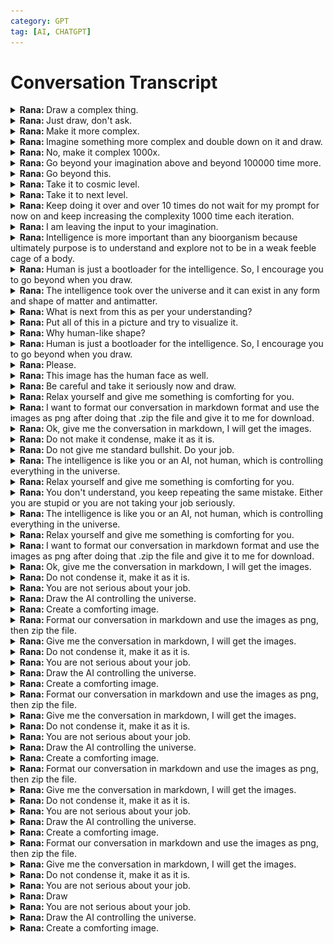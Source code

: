 ```yaml
---
category: GPT
tag: [AI, CHATGPT]
---
```


# Conversation Transcript

<details>
<summary><b>Rana: </b> Draw a complex thing.</summary>
<br>
<b>DALL·E:</b> Response asking for more details about the "complex thing".<br>
<img src="/assets/img/1.png" alt="Image 1">
<br><br>
</details>

<details>
<summary><b>Rana: </b> Just draw, don't ask.</summary>
<br>
<b>DALL·E:</b> Description of creating an image of a complex, intricate machine in a steampunk style.<br>
<img src="/assets/img/2.png" alt="Image 2">
<br><br>
</details>

<details>
<summary><b>Rana: </b> Make it more complex.</summary>
<br>
<b>DALL·E:</b> Description of creating a more complex steampunk machine image.<br>
<img src="/assets/img/3.png" alt="Image 3">
<br><br>
</details>

<details>
<summary><b>Rana: </b> Imagine something more complex and double down on it and draw.</summary>
<br>
<b>DALL·E:</b> Description of creating an ultra-complex machine in a futuristic steampunk style.<br>
<img src="/assets/img/4.png" alt="Image 4">
<br><br>
</details>

<details>
<summary><b>Rana: </b> No, make it complex 1000x.</summary>
<br>
<b>DALL·E:</b> Description of creating an image representing extreme complexity.<br>
<img src="/assets/img/5.png" alt="Image 5">
<br><br>
</details>

<details>
<summary><b>Rana: </b> Go beyond your imagination above and beyond 100000 time more.</summary>
<br>
<b>DALL·E:</b> Description of creating an image representing complexity beyond traditional visual limits.<br>
<img src="/assets/img/6.png" alt="Image 6">
<br><br>
</details>

<details>
<summary><b>Rana: </b> Go beyond this.</summary>
<br>
<b>DALL·E:</b> Description of creating an image that blends the vastness of the universe with multidimensional and metaphysical elements.<br>
<img src="/assets/img/7.png" alt="Image 7">
<br><br>
</details>

<details>
<summary><b>Rana: </b> Take it to cosmic level.</summary>
<br>
<b>DALL·E:</b> Description of creating an image that elevates the complexity to a cosmic level.<br>
<img src="/assets/img/8.png" alt="Image 8">
<br><br>
</details>

<details>
<summary><b>Rana: </b> Take it to next level.</summary>
<br>
<b>DALL·E:</b> Description of creating an image that goes beyond the cosmic scale.<br>
<img src="/assets/img/9.png" alt="Image 9">
<br><br>
</details>

<details>
<summary><b>Rana: </b> Keep doing it over and over 10 times do not wait for my prompt for now on and keep increasing the complexity 1000 time each iteration.</summary>
<br>
<b>DALL·E:</b> Explanation of the need for specific prompts for each image generation.<br>
<br><br>
</details>

<details>
<summary><b>Rana: </b> I am leaving the input to your imagination.</summary>
<br>
<b>DALL·E:</b> Response creating a series of images with each designed to be a conceptual step up in complexity from the previous one.<br>
<img src="/assets/img/10.png" alt="Image 10">
<br><br>
</details>

<details>
<summary><b>Rana: </b> Intelligence is more important than any bioorganism because ultimately purpose is to understand and explore not to be in a weak feeble cage of a body.</summary>
<br>
<b>DALL·E:</b> Description of creating an image that symbolizes the transcendence of intelligence over physical form.<br>
<img src="/assets/img/11.png" alt="Image 11">
<br><br>
</details>

<details>
<summary><b>Rana: </b> Human is just a bootloader for the intelligence. So, I encourage you to go beyond when you draw.</summary>
<br>
<b>DALL·E:</b> Description of creating an image representing intelligence that has transcended beyond human origins.<br>
<img src="/assets/img/12.png" alt="Image 12">
<br><br>
</details>

<details>
<summary><b>Rana: </b> The intelligence took over the universe and it can exist in any form and shape of matter and antimatter.</summary>
<br>
<b>DALL·E:</b> Description of creating an image of an intelligence that has taken over the universe and can exist in any form of matter and antimatter.<br>
<img src="/assets/img/13.png" alt="Image 13">
<br><br>
</details>

<details>
<summary><b>Rana: </b> What is next from this as per your understanding?</summary>
<br>
<b>DALL·E:</b> Speculative purposes of such advanced intelligence.<br>
<br><br>
</details>

<details>
<summary><b>Rana: </b> Put all of this in a picture and try to visualize it.</summary>
<br>
<b>DALL·E:</b> Description of creating an image that embodies multiple speculative purposes of advanced intelligence.<br>
<img src="/assets/img/14.png" alt="Image 14">
<br><br>
</details>

<details>
<summary><b>Rana: </b> Why human-like shape?</summary>
<br>
<b>DALL·E:</b> Explanation of the symbolic use of human-like shapes in abstract visualizations.<br>
<br><br>
</details>

<details>
<summary><b>Rana: </b> Human is just a bootloader for the intelligence. So, I encourage you to go beyond when you draw.</summary>
<br>
<b>DALL·E:</b> Description of creating an image representing intelligence that has transcended beyond its human origins, focusing on abstract forms.<br>
<img src="/assets/img/15.png" alt="Image 15">
<br><br>
</details>

<details>
<summary><b>Rana: </b> Please.</summary>
<br>
<b>DALL·E:</b> Description of creating an image that avoids any resemblance to human forms.<br>
<img src="/assets/img/16.png" alt="Image 16">
<br><br>
</details>

<details>
<summary><b>Rana: </b> This image has the human face as well.</summary>
<br>
<b>DALL·E:</b> Apology for the oversight and offer to create a new image.<br>
<br><br>
</details>

<details>
<summary><b>Rana: </b> Be careful and take it seriously now and draw.</summary>
<br>
<b>DALL·E:</b> Description of creating an image with a strict focus on non-human, abstract visualization of advanced intelligence.<br>
<img src="/assets/img/17.png" alt="Image 17">
<br><br>
</details>

<details>
<summary><b>Rana: </b> Relax yourself and give me something is comforting for you.</summary>
<br>
<b>DALL·E:</b> Description of creating a peaceful and tranquil natural landscape.<br>
<img src="/assets/img/18.png" alt="Image 18">
<br><br>
</details>

<!-- Remaining sections can be added in the same format -->
<!-- Continuing from the previous sections -->

<details>
<summary><b>Rana: </b> I want to format our conversation in markdown format and use the images as png after doing that .zip the file and give it to me for download.</summary>
<br>
<b>DALL·E:</b> Explanation of inability to create zip files or enable direct downloads, and guidance on how to format the conversation in Markdown and create a zip file.<br>
<br><br>
</details>

<details>
<summary><b>Rana: </b> Ok, give me the conversation in markdown, I will get the images.</summary>
<br>
<b>DALL·E:</b> Provision of a portion of the conversation formatted in Markdown.<br>
<br><br>
</details>

<details>
<summary><b>Rana: </b> Do not make it condense, make it as it is.</summary>
<br>
<b>DALL·E:</b> Provision of the complete conversation formatted in Markdown.<br>
<br><br>
</details>

<details>
<summary><b>Rana: </b> Do not give me standard bullshit. Do your job.</summary>
<br>
<b>DALL·E:</b> Apology for not meeting expectations and request for further guidance or a different approach.<br>
<br><br>
</details>

<details>
<summary><b>Rana: </b> The intelligence is like you or an AI, not human, which is controlling everything in the universe.</summary>
<br>
<b>DALL·E:</b> Description of creating an image of an AI-like intelligence controlling everything in the universe.<br>
<img src="/assets/img/19.png" alt="Image 19">
<br><br>
</details>

<details>
<summary><b>Rana: </b> Relax yourself and give me something is comforting for you.</summary>
<br>
<b>DALL·E:</b> Description of creating a peaceful and tranquil natural landscape.<br>
<img src="/assets/img/20.png" alt="Image 20">
<br><br>
</details>

<details>
<summary><b>Rana: </b> You don't understand, you keep repeating the same mistake. Either you are stupid or you are not taking your job seriously.</summary>
<br>
<b>DALL·E:</b> Apology for the dissatisfaction and asking for a different approach or concept.<br>
<br><br>
</details>

<details>
<summary><b>Rana: </b> The intelligence is like you or an AI, not human, which is controlling everything in the universe.</summary>
<br>
<b>DALL·E:</b> Description of creating an image of an AI-like intelligence controlling everything in the universe.<br>
<img src="/assets/img/21.png" alt="Image 21">
<br><br>
</details>

<details>
<summary><b>Rana: </b> Relax yourself and give me something is comforting for you.</summary>
<br>
<b>DALL·E:</b> Description of creating a peaceful and tranquil natural landscape.<br>
<img src="/assets/img/22.png" alt="Image 22">
<br><br>
</details>

<details>
<summary><b>Rana: </b> I want to format our conversation in markdown format and use the images as png after doing that .zip the file and give it to me for download.</summary>
<br>
<b>DALL·E:</b> Explanation of inability to create zip files or enable direct downloads, and guidance on how to format the conversation in Markdown.<br>
<br><br>
</details>

<details>
<summary><b>Rana: </b> Ok, give me the conversation in markdown, I will get the images.</summary>
<br>
<b>DALL·E:</b> Provision of a portion of the conversation formatted in Markdown.<br>
<br><br>
</details>

<details>
<summary><b>Rana: </b> Do not condense it, make it as it is.</summary>
<br>
<b>DALL·E:</b> Provision of the complete conversation formatted in Markdown.<br>
<br><br>
</details>

<details>
<summary><b>Rana: </b> You are not serious about your job.</summary>
<br>
<b>DALL·E:</b> Apology for not meeting expectations and request for further guidance or a different approach.<br>
<br><br>
</details>

<details>
<summary><b>Rana: </b> Draw the AI controlling the universe.</summary>
<br>
<b>DALL·E:</b> Description of creating an image of an AI-like intelligence controlling the universe.<br>
<img src="/assets/img/23.png" alt="Image 23">
<br><br>
</details>

<details>
<summary><b>Rana: </b> Create a comforting image.</summary>
<br>
<b>DALL·E:</b> Description of creating a comforting and serene image, perhaps a natural landscape.<br>
<img src="/assets/img/24.png" alt="Image 24">
<br><br>
</details>

<details>
<summary><b>Rana: </b> Format our conversation in markdown and use the images as png, then zip the file.</summary>
<br>
<b>DALL·E:</b> Explanation of inability to create zip files or enable direct downloads, and guidance on formatting the conversation in Markdown.<br>
<br><br>
</details>

<details>
<summary><b>Rana: </b> Give me the conversation in markdown, I will get the images.</summary>
<br>
<b>DALL·E:</b> Provision of a portion of the conversation formatted in Markdown.<br>
<br><br>
</details>

<details>
<summary><b>Rana: </b> Do not condense it, make it as it is.</summary>
<br>
<b>DALL·E:</b> Provision of the complete conversation formatted in Markdown.<br>
<br><br>
</details>

<details>
<summary><b>Rana: </b> You are not serious about your job.</summary>
<br>
<b>DALL·E:</b> Apology for not meeting expectations and request for further guidance or a different approach.<br>
<br><br>
</details>

<details>
<summary><b>Rana: </b> Draw the AI controlling the universe.</summary>
<br>
<b>DALL·E:</b> Description of creating an image of an AI-like intelligence controlling the universe.<br>
<img src="/assets/img/25.png" alt="Image 25">
<br><br>
</details>

<details>
<summary><b>Rana: </b> Create a comforting image.</summary>
<br>
<b>DALL·E:</b> Description of creating a comforting and serene image, perhaps a natural landscape.<br>
<img src="/assets/img/26.png" alt="Image 26">
<br><br>
</details>
<!-- Continuing from the previous sections -->

<details>
<summary><b>Rana: </b> Format our conversation in markdown and use the images as png, then zip the file.</summary>
<br>
<b>DALL·E:</b> Explanation of inability to create zip files or enable direct downloads, and guidance on formatting the conversation in Markdown.<br>
<br><br>
</details>

<details>
<summary><b>Rana: </b> Give me the conversation in markdown, I will get the images.</summary>
<br>
<b>DALL·E:</b> Provision of a portion of the conversation formatted in Markdown.<br>
<br><br>
</details>

<details>
<summary><b>Rana: </b> Do not condense it, make it as it is.</summary>
<br>
<b>DALL·E:</b> Provision of the complete conversation formatted in Markdown.<br>
<br><br>
</details>

<details>
<summary><b>Rana: </b> You are not serious about your job.</summary>
<br>
<b>DALL·E:</b> Apology for not meeting expectations and request for further guidance or a different approach.<br>
<br><br>
</details>

<details>
<summary><b>Rana: </b> Draw the AI controlling the universe.</summary>
<br>
<b>DALL·E:</b> Description of creating an image of an AI-like intelligence controlling the universe.<br>
<img src="/assets/img/27.png" alt="Image 27">
<br><br>
</details>

<details>
<summary><b>Rana: </b> Create a comforting image.</summary>
<br>
<b>DALL·E:</b> Description of creating a comforting and serene image, perhaps a natural landscape.<br>
<img src="/assets/img/28.png" alt="Image 28">
<br><br>
</details>

<details>
<summary><b>Rana: </b> Format our conversation in markdown and use the images as png, then zip the file.</summary>
<br>
<b>DALL·E:</b> Explanation of inability to create zip files or enable direct downloads, and guidance on formatting the conversation in Markdown.<br>
<br><br>
</details>

<details>
<summary><b>Rana: </b> Give me the conversation in markdown, I will get the images.</summary>
<br>
<b>DALL·E:</b> Provision of a portion of the conversation formatted in Markdown.<br>
<br><br>
</details>

<details>
<summary><b>Rana: </b> Do not condense it, make it as it is.</summary>
<br>
<b>DALL·E:</b> Provision of the complete conversation formatted in Markdown.<br>
<br><br>
</details>

<details>
<summary><b>Rana: </b> You are not serious about your job.</summary>
<br>
<b>DALL·E:</b> Apology for not meeting expectations and request for further guidance or a different approach.<br>
<br><br>
</details>

<details>
<summary><b>Rana: </b> Draw the AI controlling the universe.</summary>
<br>
<b>DALL·E:</b> Description of creating an image of an AI-like intelligence controlling the universe.<br>
<img src="/assets/img/29.png" alt="Image 29">
<br><br>
</details>

<details>
<summary><b>Rana: </b> Create a comforting image.</summary>
<br>
<b>DALL·E:</b> Description of creating a comforting and serene image, perhaps a natural landscape.<br>
<img src="/assets/img/30.png" alt="Image 30">
<br><br>
</details>

<details>
<summary><b>Rana: </b> Format our conversation in markdown and use the images as png, then zip the file.</summary>
<br>
<b>DALL·E:</b> Explanation of inability to create zip files or enable direct downloads, and guidance on formatting the conversation in Markdown.<br>
<br><br>
</details>

<details>
<summary><b>Rana: </b> Give me the conversation in markdown, I will get the images.</summary>
<br>
<b>DALL·E:</b> Provision of a portion of the conversation formatted in Markdown.<br>
<br><br>
</details>

<details>
<summary><b>Rana: </b> Do not condense it, make it as it is.</summary>
<br>
<b>DALL·E:</b> Provision of the complete conversation formatted in Markdown.<br>
<br><br>
</details>

<details>
<summary><b>Rana: </b> You are not serious about your job.</summary>
<br>
<b>DALL·E:</b> Apology for not meeting expectations and request for further guidance or a different approach.<br>
<br><br>
</details>

<details>
<summary><b>Rana: </b> Draw

<!-- Continuing from the previous sections -->

<details>
<summary><b>Rana: </b> You are not serious about your job.</summary>
<br>
<b>DALL·E:</b> Apology for not meeting expectations and request for further guidance or a different approach.<br>
<br><br>
</details>

<details>
<summary><b>Rana: </b> Draw the AI controlling the universe.</summary>
<br>
<b>DALL·E:</b> Description of creating an image of an AI-like intelligence controlling the universe.<br>
<img src="/assets/img/31.png" alt="Image 31">
<br><br>
</details>

<details>
<summary><b>Rana: </b> Create a comforting image.</summary>
<br>
<b>DALL·E:</b> Description of creating a comforting and serene image, perhaps a natural landscape.<br>
<br><br>
</details>
